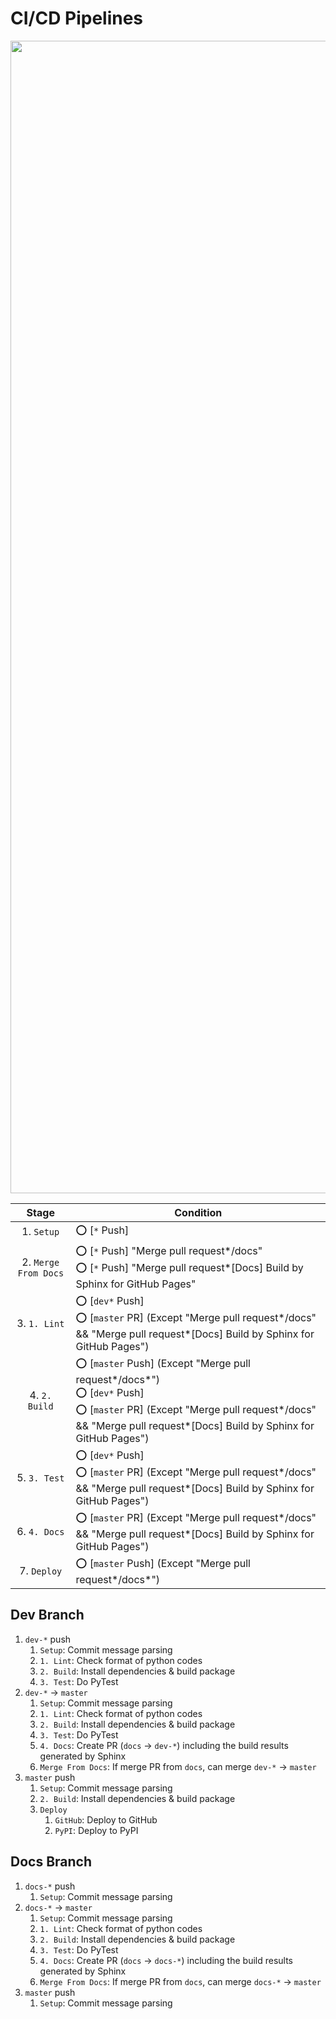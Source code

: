 # CI/CD Pipelines

<p align="center">
    <img width="1844" alt="CI/CD" src="https://github-production-user-asset-6210df.s3.amazonaws.com/42334717/283340051-f8e81344-e662-4cac-9e8f-fb722997dbff.png">
</p>

|Stage|Condition|
|:-:|-|
|1. `Setup`|⭕ [`*` Push]|
|2. `Merge From Docs`|⭕ [`*` Push] "Merge pull request\*/docs"</br>⭕ [`*` Push] "Merge pull request*[Docs] Build by Sphinx for GitHub Pages"|
|3. `1. Lint`|⭕ [`dev*` Push]<br>⭕ [`master` PR] (Except "Merge pull request\*/docs" && "Merge pull request\*[Docs] Build by Sphinx for GitHub Pages")|
|4. `2. Build`|⭕ [`master` Push] (Except "Merge pull request\*/docs\*")</br>⭕ [`dev*` Push]<br>⭕ [`master` PR] (Except "Merge pull request\*/docs" && "Merge pull request\*[Docs] Build by Sphinx for GitHub Pages")|
|5. `3. Test`|⭕ [`dev*` Push]<br>⭕ [`master` PR] (Except "Merge pull request\*/docs" && "Merge pull request\*[Docs] Build by Sphinx for GitHub Pages")|
|6. `4. Docs`|⭕ [`master` PR] (Except "Merge pull request\*/docs" && "Merge pull request\*[Docs] Build by Sphinx for GitHub Pages")|
|7. `Deploy`|⭕ [`master` Push] (Except "Merge pull request\*/docs\*")|

## Dev Branch

1. `dev-*` push
   1. `Setup`: Commit message parsing
   2. `1. Lint`: Check format of python codes
   3. `2. Build`: Install dependencies & build package
   4. `3. Test`: Do PyTest
2. `dev-*` → `master`
   1. `Setup`: Commit message parsing
   2. `1. Lint`: Check format of python codes
   3. `2. Build`: Install dependencies & build package
   4. `3. Test`: Do PyTest
   5. `4. Docs`: Create PR (`docs` → `dev-*`) including the build results generated by Sphinx
   6. `Merge From Docs`: If merge PR from `docs`, can merge `dev-*` → `master`
3. `master` push
   1. `Setup`: Commit message parsing
   2. `2. Build`: Install dependencies & build package
   3. `Deploy`
      1. `GitHub`: Deploy to GitHub
      2. `PyPI`: Deploy to PyPI

## Docs Branch

1. `docs-*` push
   1. `Setup`: Commit message parsing
2. `docs-*` → `master`
   1. `Setup`: Commit message parsing
   2. `1. Lint`: Check format of python codes
   3. `2. Build`: Install dependencies & build package
   4. `3. Test`: Do PyTest
   5. `4. Docs`: Create PR (`docs` → `docs-*`) including the build results generated by Sphinx
   6. `Merge From Docs`: If merge PR from `docs`, can merge `docs-*` → `master`
3. `master` push
   1. `Setup`: Commit message parsing
